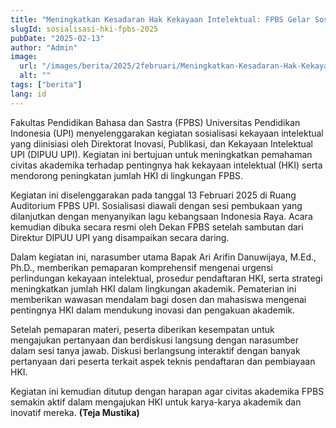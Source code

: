 ```yaml
---
title: "Meningkatkan Kesadaran Hak Kekayaan Intelektual: FPBS Gelar Sosialisasi Peningkatan HKI"
slugId: sosialisasi-hki-fpbs-2025
pubDate: "2025-02-13"
author: "Admin"
image:
  url: "/images/berita/2025/2februari/Meningkatkan-Kesadaran-Hak-Kekayaan-Intelektual-FPBS-Gelar-Sosialisasi-Peningkatan-HKI-1.webp"
  alt: ""
tags: ["berita"]
lang: id
---
```

Fakultas Pendidikan Bahasa dan Sastra (FPBS) Universitas Pendidikan Indonesia (UPI) menyelenggarakan kegiatan sosialisasi kekayaan intelektual yang diinisiasi oleh Direktorat Inovasi, Publikasi, dan Kekayaan Intelektual UPI (DIPUU UPI). Kegiatan ini bertujuan untuk meningkatkan pemahaman civitas akademika terhadap pentingnya hak kekayaan intelektual (HKI) serta mendorong peningkatan jumlah HKI di lingkungan FPBS.

Kegiatan ini diselenggarakan pada tanggal 13 Februari 2025 di Ruang Auditorium FPBS UPI. Sosialisasi diawali dengan sesi pembukaan yang dilanjutkan dengan menyanyikan lagu kebangsaan Indonesia Raya. Acara kemudian dibuka secara resmi oleh Dekan FPBS setelah sambutan dari Direktur DIPUU UPI yang disampaikan secara daring.

Dalam kegiatan ini, narasumber utama Bapak Ari Arifin Danuwijaya, M.Ed., Ph.D., memberikan pemaparan komprehensif mengenai urgensi perlindungan kekayaan intelektual, prosedur pendaftaran HKI, serta strategi meningkatkan jumlah HKI dalam lingkungan akademik. Pematerian ini memberikan wawasan mendalam bagi dosen dan mahasiswa mengenai pentingnya HKI dalam mendukung inovasi dan pengakuan akademik.

Setelah pemaparan materi, peserta diberikan kesempatan untuk mengajukan pertanyaan dan berdiskusi langsung dengan narasumber dalam sesi tanya jawab. Diskusi berlangsung interaktif dengan banyak pertanyaan dari peserta terkait aspek teknis pendaftaran dan pembiayaan HKI.

Kegiatan ini kemudian ditutup dengan harapan agar civitas akademika FPBS semakin aktif dalam mengajukan HKI untuk karya-karya akademik dan inovatif mereka. **(Teja Mustika)** 
